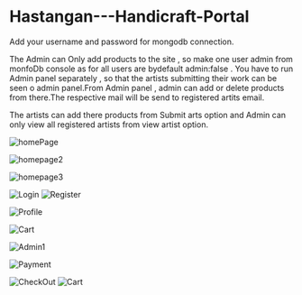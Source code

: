 # Hastangan---Handicraft-Portal

Add your username and password for mongodb connection.

The Admin can Only add products to the site , so make one user admin from monfoDb console as for all users are bydefault admin:false .
You have to run Admin panel separately , so that the artists submitting their work can be seen o admin panel.From Admin panel , 
admin can add or delete products from there.The respective mail will be send to registered artits email.

The artists can add there products from Submit arts option and Admin can only view all registered artists from view artist option.



![homePage](https://user-images.githubusercontent.com/82999574/208834899-ab88e99c-8014-4f90-b581-a96684c68118.png)

![homepage2](https://user-images.githubusercontent.com/82999574/208834925-00ddb018-5b77-4823-a61f-d1c1fc754af3.png)

![homepage3](https://user-images.githubusercontent.com/82999574/208834935-10b187c3-b3f9-474a-822f-8495e8c8be9a.png)

![Login](https://user-images.githubusercontent.com/82999574/208834961-6f482267-ec91-44a4-a793-94060808063f.png)
![Register](https://user-images.githubusercontent.com/82999574/208834987-0267ce7d-60d5-4f5a-875d-8aaccb425de4.png)

![Profile](https://user-images.githubusercontent.com/82999574/208835013-9a8d0bd3-3c9e-4094-a358-e34ad0c42dc4.png)

![Cart](https://user-images.githubusercontent.com/82999574/208835032-31772ebd-b4d5-4bca-a9f5-ccc592be34cb.png)

![Admin1](https://user-images.githubusercontent.com/82999574/208835081-05e69352-b79e-4088-b9ca-ee2a6f01f9a4.png)

![Payment](https://user-images.githubusercontent.com/82999574/208835103-b935e4aa-4ac0-4067-ade6-17127d708dc2.png)

![CheckOut](https://user-images.githubusercontent.com/82999574/208835109-8b9da45e-d540-447c-9906-0b63ac036717.png)
![Cart](https://user-images.githubusercontent.com/82999574/208835116-7f51c7f1-469d-45e9-a18f-b24a04cbeba1.png)
